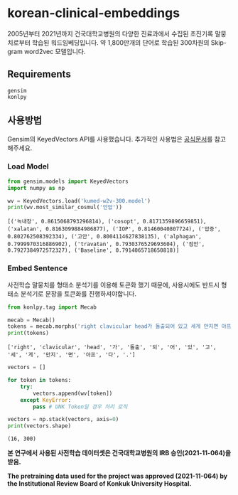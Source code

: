# korean-clinical-embeddings

2005년부터 2021년까지 건국대학교병원의 다양한 진료과에서 수집된 초진기록 말뭉치로부터 학습된 워드임베딩입니다. 약 1,800만개의 단어로 학습된 300차원의 Skip-gram word2vec 모델입니다.

## Requirements
~~~
gensim
konlpy
~~~

## 사용방법
Gensim의 KeyedVectors API를 사용했습니다. 추가적인 사용법은 [공식문서](https://radimrehurek.com/gensim/models/keyedvectors.html)를 참고해주세요.

### Load Model
```python
from gensim.models import KeyedVectors
import numpy as np

wv = KeyedVectors.load('kumed-w2v-300.model')
print(wv.most_similar_cosmul('안압'))
```
```
[('녹내장', 0.8615068793296814), ('cosopt', 0.8171359896659851), ('xalatan', 0.8163099884986877), ('IOP', 0.81460040807724), ('압증', 0.802762508392334), ('고안', 0.8004114627838135), ('alphagan', 0.7999970316886902), ('travatan', 0.7930376529693604), ('점안', 0.7927384972572327), ('Baseline', 0.7914065718650818)]
```

### Embed Sentence
사전학습 말뭉치를 형태소 분석기를 이용해 토큰화 했기 때문에, 사용시에도 반드시 형태소 분석기로 문장을 토큰화를 진행하셔야합니다.

```python
from konlpy.tag import Mecab

mecab = Mecab()
tokens = mecab.morphs('right clavicular head가 돌출되어 있고 세게 만지면 아프다.')
print(tokens)
```
```
['right', 'clavicular', 'head', '가', '돌출', '되', '어', '있', '고', '세', '게', '만지', '면', '아프', '다', '.']
```
```python
vectors = []

for token in tokens:
    try:
        vectors.append(wv[token])
    except KeyError:
        pass # UNK Token일 경우 처리 로직

vectors = np.stack(vectors, axis=0)
print(vectors.shape)
```
```
(16, 300)
```

**본 연구에서 사용된 사전학습 데이터셋은 건국대학교병원의 IRB 승인(2021-11-064)을 받음.**


**The pretraining data used for the project was approved (2021-11-064) by the Institutional Review Board of Konkuk University Hospital.**